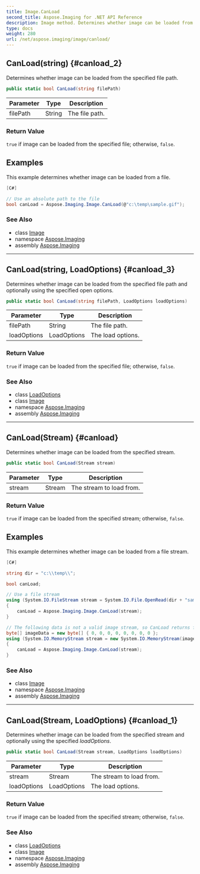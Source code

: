 ```yaml
---
title: Image.CanLoad
second_title: Aspose.Imaging for .NET API Reference
description: Image method. Determines whether image can be loaded from the specified file path
type: docs
weight: 280
url: /net/aspose.imaging/image/canload/
---
```

## CanLoad(string) {#canload_2}

Determines whether image can be loaded from the specified file path.

```csharp
public static bool CanLoad(string filePath)
```

| Parameter | Type | Description |
| --- | --- | --- |
| filePath | String | The file path. |

### Return Value

`true` if image can be loaded from the specified file; otherwise, `false`.

## Examples

This example determines whether image can be loaded from a file.

```csharp
[C#]

// Use an absolute path to the file
bool canLoad = Aspose.Imaging.Image.CanLoad(@"c:\temp\sample.gif");
```

### See Also

* class [Image](../)
* namespace [Aspose.Imaging](../../image/)
* assembly [Aspose.Imaging](../../../)

---

## CanLoad(string, LoadOptions) {#canload_3}

Determines whether image can be loaded from the specified file path and optionally using the specified open options.

```csharp
public static bool CanLoad(string filePath, LoadOptions loadOptions)
```

| Parameter | Type | Description |
| --- | --- | --- |
| filePath | String | The file path. |
| loadOptions | LoadOptions | The load options. |

### Return Value

`true` if image can be loaded from the specified file; otherwise, `false`.

### See Also

* class [LoadOptions](../../loadoptions/)
* class [Image](../)
* namespace [Aspose.Imaging](../../image/)
* assembly [Aspose.Imaging](../../../)

---

## CanLoad(Stream) {#canload}

Determines whether image can be loaded from the specified stream.

```csharp
public static bool CanLoad(Stream stream)
```

| Parameter | Type | Description |
| --- | --- | --- |
| stream | Stream | The stream to load from. |

### Return Value

`true` if image can be loaded from the specified stream; otherwise, `false`.

## Examples

This example determines whether image can be loaded from a file stream.

```csharp
[C#]

string dir = "c:\\temp\\";

bool canLoad;

// Use a file stream
using (System.IO.FileStream stream = System.IO.File.OpenRead(dir + "sample.bmp"))
{
    canLoad = Aspose.Imaging.Image.CanLoad(stream);
}

// The following data is not a valid image stream, so CanLoad returns false.
byte[] imageData = new byte[] { 0, 0, 0, 0, 0, 0, 0, 0 };
using (System.IO.MemoryStream stream = new System.IO.MemoryStream(imageData))
{
    canLoad = Aspose.Imaging.Image.CanLoad(stream);
}
```

### See Also

* class [Image](../)
* namespace [Aspose.Imaging](../../image/)
* assembly [Aspose.Imaging](../../../)

---

## CanLoad(Stream, LoadOptions) {#canload_1}

Determines whether image can be loaded from the specified stream and optionally using the specified *loadOptions*.

```csharp
public static bool CanLoad(Stream stream, LoadOptions loadOptions)
```

| Parameter | Type | Description |
| --- | --- | --- |
| stream | Stream | The stream to load from. |
| loadOptions | LoadOptions | The load options. |

### Return Value

`true` if image can be loaded from the specified stream; otherwise, `false`.

### See Also

* class [LoadOptions](../../loadoptions/)
* class [Image](../)
* namespace [Aspose.Imaging](../../image/)
* assembly [Aspose.Imaging](../../../)


